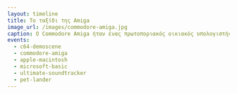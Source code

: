 ```yaml
---
layout: timeline 
title: Το ταξίδι της Amiga 
image_url: /images/commodore-amiga.jpg
caption: Ο Commodore Amiga ήταν ένας πρωτοποριακός οικιακός υπολογιστής που έφερε την επανάσταση στις δυνατότητες των υπολογιστών στην εποχή του
events:
  - c64-demoscene
  - commodore-amiga
  - apple-macintosh
  - microsoft-basic
  - ultimate-soundtracker
  - pet-lander
---
```

